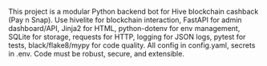<!-- Use this file to provide workspace-specific custom instructions to Copilot. For more details, visit https://code.visualstudio.com/docs/copilot/copilot-customization#_use-a-githubcopilotinstructionsmd-file -->

This project is a modular Python backend bot for Hive blockchain cashback (Pay n Snap). Use hivelite for blockchain interaction, FastAPI for admin dashboard/API, Jinja2 for HTML, python-dotenv for env management, SQLite for storage, requests for HTTP, logging for JSON logs, pytest for tests, black/flake8/mypy for code quality. All config in config.yaml, secrets in .env. Code must be robust, secure, and extensible.
